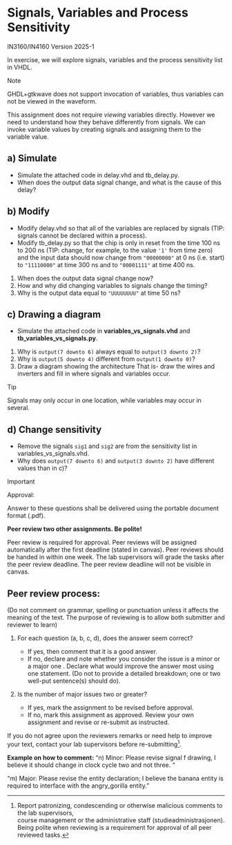 # Signals, Variables and Process Sensitivity #
IN3160/IN4160
Version 2025-1

In exercise, we will explore signals, variables and the process sensitivity list in VHDL.

> [!NOTE]
> GHDL+gtkwave does not support invocation of variables, thus variables can not be viewed in the waveform.
>
> This assignment does not require _viewing_ variables directly.
> However we need to understand how they behave differently from signals.
> We can invoke variable values by creating signals and assigning them to the variable value.

## a) Simulate ##
* Simulate the attached code in delay.vhd and tb_delay.py.
* When does the output data signal change, and what is the cause of this delay?
## b) Modify ##
* Modify delay.vhd so that all of the variables are replaced by signals (TIP: signals cannot be declared within a process).
* Modify tb_delay.py so that the chip is only in reset from the time 100 ns to 200 ns 
  (TIP: change, for example, to the value `'1'` from time zero) and the input data should now change from `"00000000"` at 0 ns (i.e. start) to `"11110000"` at time 300 ns and to `"00001111"` at time 400 ns. 
1.  When does the output data signal change now? 
2.	How and why did changing variables to signals change the timing?
3.	Why is the output data equal to `"UUUUUUUU"` at time 50 ns?
## c) Drawing a diagram ##
* Simulate the attached code in **variables_vs_signals.vhd** and **tb_variables_vs_signals.py**. 
1.	Why is `output(7 downto 6)` always equal to `output(3 downto 2)`? 
2.	Why is `output(5 downto 4)` different from `output(1 downto 0)`?
3.	Draw a diagram showing the architecture
That is- draw the wires and inverters and fill in where signals and variables occur.

> [!TIP]
> Signals may only occur in one location, while variables may occur in several.

## d) Change sensitivity ## 
* Remove the signals `sig1` and `sig2` are from the sensitivity list in variables_vs_signals.vhd.
* Why does `output(7 downto 6)` and `output(3 downto 2)` have different values than in c)?

> [!IMPORTANT]
> Approval:
> 
> Answer to these questions shall be delivered using the portable document format (.pdf).   
> 
> **Peer review two other assignments. Be polite!**
>
> Peer review is required for approval. 
> Peer reviews will be assigned automatically after the first deadline (stated in canvas). 
> Peer reviews should be handed in within one week. 
> The lab supervisors will grade the tasks after the peer review deadline. 
> The peer review deadline will not be visible in canvas.  

## Peer review process:  ##
(Do not comment on grammar, spelling or punctuation unless it affects the meaning of the text. The purpose of reviewing is to allow both submitter and reviewer to learn)
1. For each question (a, b, c, d), does the answer seem correct? 
    * If yes, then comment that it is a good answer. 
    * If no, declare and note whether you consider the issue is a minor or a major one . 
    Declare what would improve the answer most using one statement. 
    (Do not to provide a detailed breakdown; one or two well-put sentence(s) should do). 
    
2. Is the number of major issues two or greater? 
	  * If yes, mark the assignment to be revised before approval.
	  * If no, mark this assignment as approved. 
   Review your own assignment and revise or re-submit as instructed. 
   
If you do not agree upon the reviewers remarks or need help to improve your text, contact your lab supervisors before re-submitting[^2].

[^2]: Report patronizing, condescending or otherwise malicious comments to the lab supervisors,  
  course management or the administrative staff (studieadministrasjonen). 
  Being polite when reviewing is a requirement for approval of all peer reviewed tasks.


**Example on how to comment:**
“n) Minor: Please revise signal f drawing, I believe it should change in clock cycle two and not three. “

“m) Major: Please revise the entity declaration; I believe the banana entity is required to interface with the angry_gorilla entity.” 
